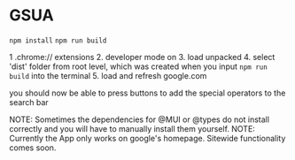 # GSUA

`npm install`
`npm run build`

1 .chrome:// extensions
2. developer mode on
3. load unpacked
4. select 'dist' folder from root level, which was created when you input `npm run build` into the terminal
5. load and refresh google.com

you should now be able to press buttons to add the special operators to the search bar

NOTE: Sometimes the dependencies for @MUI or @types do not install correctly and you will have to manually install them yourself. 
NOTE: Currently the App only works on google's homepage. Sitewide functionality comes soon.
